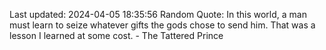 Last updated: 2024-04-05 18:35:56
Random Quote: In this world, a man must learn to seize whatever gifts the gods chose to send him.  That was a lesson I learned at some cost.  -  The Tattered Prince